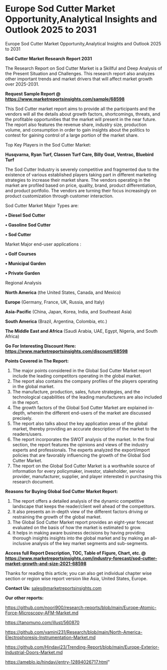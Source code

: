 # Europe Sod Cutter Market Opportunity,Analytical Insights and Outlook 2025 to 2031
Europe Sod Cutter Market Opportunity,Analytical Insights and Outlook 2025 to 2031

<strong>Sod Cutter Market Research Report 2031</strong>

The Research Report on Sod Cutter Market is a Skillful and Deep Analysis of the Present Situation and Challenges. This research report also analyzes other important trends and market drivers that will affect market growth over 2025-2031.

<strong>Request Sample Report @ <a href=https://www.marketreportsinsights.com/sample/68598>https://www.marketreportsinsights.com/sample/68598</a></strong>

This Sod Cutter market report aims to provide all the participants and the vendors will all the details about growth factors, shortcomings, threats, and the profitable opportunities that the market will present in the near future. The report also features the revenue share, industry size, production volume, and consumption in order to gain insights about the politics to contest for gaining control of a large portion of the market share.

Top Key Players in the Sod Cutter Market:

<strong>Husqvarna, Ryan Turf, Classen Turf Care, Billy Goat, Ventrac, Bluebird Turf</strong>

The Sod Cutter Industry is severely competitive and fragmented due to the existence of various established players taking part in different marketing strategies to increase their market share. The vendors operating in the market are profiled based on price, quality, brand, product differentiation, and product portfolio. The vendors are turning their focus increasingly on product customization through customer interaction.

Sod Cutter Market Major Types are:

<strong>• Diesel Sod Cutter

• Gasoline Sod Cutter

• Sod Cutter</strong>

Market Major end-user applications :

<strong>• Golf Courses

• Municipal Garden

• Private Garden</strong>

Regional Analysis

</u><strong><b>North America</b></strong> (the United States, Canada, and Mexico)

<strong><b>Europe </b></strong>(Germany, France, UK, Russia, and Italy)

<strong><b>Asia-Pacific</b></strong> (China, Japan, Korea, India, and Southeast Asia)

<strong><b>South America</b></strong> (Brazil, Argentina, Colombia, etc.)

<strong><b>The Middle East and Africa</b></strong> (Saudi Arabia, UAE, Egypt, Nigeria, and South Africa)

<strong>Go For Interesting Discount Here: <a href=https://www.marketreportsinsights.com/discount/68598>https://www.marketreportsinsights.com/discount/68598</a></strong>

<strong>Points Covered in The Report:</strong>
<ol>
  <li>The major points considered in the Global Sod Cutter Market report include the leading competitors operating in the global market.</li>
  <li>The report also contains the company profiles of the players operating in the global market.</li>
  <li>The manufacture, production, sales, future strategies, and the technological capabilities of the leading manufacturers are also included in the report.</li>
  <li>The growth factors of the Global Sod Cutter Market are explained in-depth, wherein the different end-users of the market are discussed precisely.</li>
  <li>The report also talks about the key application areas of the global market, thereby providing an accurate description of the market to the readers/users.</li>
  <li>The report incorporates the SWOT analysis of the market. In the final section, the report features the opinions and views of the industry experts and professionals. The experts analyzed the export/import policies that are favorably influencing the growth of the Global Sod Cutter Market.</li>
  <li>The report on the Global Sod Cutter Market is a worthwhile source of information for every policymaker, investor, stakeholder, service provider, manufacturer, supplier, and player interested in purchasing this research document.</li>
</ol>
<strong>Reasons for Buying Global Sod Cutter Market Report:</strong>

<ol>
  <li>The report offers a detailed analysis of the dynamic competitive landscape that keeps the reader/client well ahead of the competitors.</li>
  <li>It also presents an in-depth view of the different factors driving or restraining the growth of the global market.</li>
  <li>The Global Sod Cutter Market report provides an eight-year forecast evaluated on the basis of how the market is estimated to grow.</li>
  <li>It helps in making aware business decisions by having providing thorough insights insights into the global market and by making an all-inclusive analysis of the key market segments and sub-segments.</li>
</ol>
<strong>Access full Report Description, TOC, Table of Figure, Chart, etc. @ <a href=https://www.marketreportsinsights.com/industry-forecast/sod-cutter-market-growth-and-size-2021-68598>https://www.marketreportsinsights.com/industry-forecast/sod-cutter-market-growth-and-size-2021-68598</a></strong>


Thanks for reading this article; you can also get individual chapter wise section or region wise report version like Asia, United States, Europe.

<strong>Contact Us:</strong>
sales@marketreportsinsights.com

<strong>Our other reports:</strong>

<a href=https://github.com/noori900/research-reports/blob/main/Europe-Atomic-Force-Microscopy-AFM-Market.md>https://github.com/noori900/research-reports/blob/main/Europe-Atomic-Force-Microscopy-AFM-Market.md</a>

<a href=https://tanomuno.com/illust/560870>https://tanomuno.com/illust/560870</a>

<a href=https://github.com/yamini231/Research/blob/main/North-America-Electrophoresis-Instrumentation-Market.md>https://github.com/yamini231/Research/blob/main/North-America-Electrophoresis-Instrumentation-Market.md</a>

<a href=https://github.com/Hindavi23/Trending-Report/blob/main/Europe-Exterior-Industrial-Doors-Market.md>https://github.com/Hindavi23/Trending-Report/blob/main/Europe-Exterior-Industrial-Doors-Market.md</a>

<a href=https://ameblo.jp/hindavi/entry-12894026717.html>https://ameblo.jp/hindavi/entry-12894026717.html</a>"
